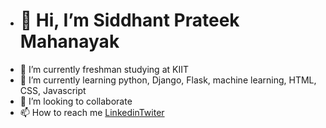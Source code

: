 - # 👋 Hi, I’m Siddhant Prateek Mahanayak
- 👀 I’m currently freshman studying at KIIT 
- 🌱 I’m currently learning python, Django, Flask, machine learning, HTML, CSS, Javascript
- 💞️ I’m looking to collaborate 
- 📫 How to reach me <a href="https://www.linkedin.com/in/siddhantprateek/">Linkedin</a><a href="https://twitter.com/siddhantprateek">Twiter</a>

<!---
siddhantprateek/siddhantprateek is a ✨ special ✨ repository because its `README.md` (this file) appears on your GitHub profile.
You can click the Preview link to take a look at your changes.
--->
